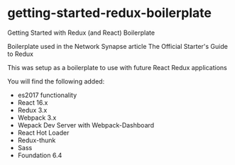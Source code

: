 # getting-started-redux-boilerplate
Getting Started with Redux (and React) Boilerplate

Boilerplate used in the Network Synapse article The Official Starter's Guide to Redux

This was setup as a boilerplate to use with future React Redux applications

You will find the following added:

* es2017 functionality
* React 16.x
* Redux 3.x
* Webpack 3.x
* Wepack Dev Server with Webpack-Dashboard
* React Hot Loader
* Redux-thunk
* Sass
* Foundation 6.4